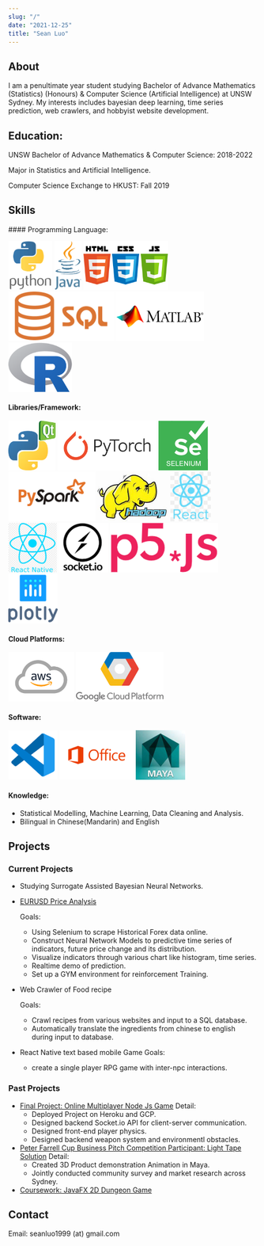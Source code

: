 ```yaml
---
slug: "/"
date: "2021-12-25"
title: "Sean Luo"
---
```


<h2 id = "About">About </h2>
I am a penultimate year student studying Bachelor of Advance Mathematics (Statistics) (Honours) & Computer Science (Artificial Intelligence) at UNSW Sydney. My interests includes bayesian deep learning, time series prediction, web crawlers, and hobbyist website development.

## Education:
UNSW Bachelor of Advance Mathematics & Computer Science: 2018-2022

Major in Statistics and Artificial Intelligence.

Computer Science Exchange to HKUST: Fall 2019

<h2  id = "Skills"> Skills </h2>
#### Programming Language: 

![python](https://raw.githubusercontent.com/lu0x1a0/lu0x1a0.github.io/master/src/images/sml_icon/python_icon.png)
![java](https://raw.githubusercontent.com/lu0x1a0/lu0x1a0.github.io/master/src/images/sml_icon/java_icon.png)
![js](https://raw.githubusercontent.com/lu0x1a0/lu0x1a0.github.io/master/src/images/sml_icon/js_icon.png)
![sql](https://raw.githubusercontent.com/lu0x1a0/lu0x1a0.github.io/master/src/images/sml_icon/sql_icon.png)
![matlab](https://raw.githubusercontent.com/lu0x1a0/lu0x1a0.github.io/master/src/images/sml_icon/matlab_icon.png)
![r](https://raw.githubusercontent.com/lu0x1a0/lu0x1a0.github.io/master/src/images/sml_icon/r_icon.png)


#### Libraries/Framework: 

![pyqt](https://raw.githubusercontent.com/lu0x1a0/lu0x1a0.github.io/master/src/images/sml_icon/pyqt_icon.png)
![PyTorch](https://raw.githubusercontent.com/lu0x1a0/lu0x1a0.github.io/master/src/images/sml_icon/pytorch_icon.png)
![Selenium](https://raw.githubusercontent.com/lu0x1a0/lu0x1a0.github.io/master/src/images/sml_icon/selenium_icon.png)
![PySpark](https://raw.githubusercontent.com/lu0x1a0/lu0x1a0.github.io/master/src/images/sml_icon/pyspark_icon.png)
![Hadoop](https://raw.githubusercontent.com/lu0x1a0/lu0x1a0.github.io/master/src/images/sml_icon/hadoop_icon.png)
![React](https://raw.githubusercontent.com/lu0x1a0/lu0x1a0.github.io/master/src/images/sml_icon/react_icon.png)
![React Native](https://raw.githubusercontent.com/lu0x1a0/lu0x1a0.github.io/master/src/images/sml_icon/react_native_icon.png)
![Socket.io](https://raw.githubusercontent.com/lu0x1a0/lu0x1a0.github.io/master/src/images/sml_icon/socketio_icon.png)
![P5.js](https://raw.githubusercontent.com/lu0x1a0/lu0x1a0.github.io/master/src/images/sml_icon/p5js_icon.png)
![Plotly](https://raw.githubusercontent.com/lu0x1a0/lu0x1a0.github.io/master/src/images/sml_icon/plotly_icon.png)



#### Cloud Platforms: 

![AWS](https://raw.githubusercontent.com/lu0x1a0/lu0x1a0.github.io/master/src/images/sml_icon/aws_icon.png)
![GCP](https://raw.githubusercontent.com/lu0x1a0/lu0x1a0.github.io/master/src/images/sml_icon/gcp_icon.png)


#### Software: 

![vsc](https://raw.githubusercontent.com/lu0x1a0/lu0x1a0.github.io/master/src/images/sml_icon/vsc_icon.png)
![mso](https://raw.githubusercontent.com/lu0x1a0/lu0x1a0.github.io/master/src/images/sml_icon/msoffice_icon.png)
![maya](https://raw.githubusercontent.com/lu0x1a0/lu0x1a0.github.io/master/src/images/sml_icon/maya_icon.png)

#### Knowledge:

* Statistical Modelling, Machine Learning, Data Cleaning and Analysis.
* Bilingual in Chinese(Mandarin) and English

<h2 id = "Projects"> Projects </h2>

### Current Projects
* Studying Surrogate Assisted Bayesian Neural Networks.
* [EURUSD Price Analysis](https://lu0x1a0.github.io/EURUSDPriceAnalysis)
    
    Goals:

    * Using Selenium to scrape Historical Forex data online.
    * Construct Neural Network Models to predictive time series of indicators, future price change and its distribution.
    * Visualize indicators through various chart like histogram, time series.
    * Realtime demo of prediction.
    * Set up a GYM environment for reinforcement Training.

* Web Crawler of Food recipe

    Goals:
    * Crawl recipes from various websites and input to a SQL database.
    * Automatically translate the ingredients from chinese to english during input to database.
* React Native text based mobile Game
    Goals:
    * create a single player RPG game with inter-npc interactions.
### Past Projects
* [Final Project: Online Multiplayer Node Js Game](https://github.com/lu0x1a0/CS_Final_Project/tree/main) 
    Detail:
    * Deployed Project on Heroku and GCP.
    * Designed backend Socket.io API for client-server communication.
    * Designed front-end player physics.
    * Designed backend weapon system and environmentl obstacles.
* [Peter Farrell Cup Business Pitch Competition Participant: Light Tape Solution](https://www.credly.com/badges/0e144069-55a1-4561-857c-9ce9bd36a193)
    Detail:
    * Created 3D Product demonstration Animation in Maya. 
    * Jointly conducted community survey and market research across Sydney.
* [Coursework: JavaFX 2D Dungeon Game](https://github.com/lu0x1a0/_redacted_dungeon_game)

<h2 id = "Contact"> Contact </h2>
Email: seanluo1999 (at) gmail.com